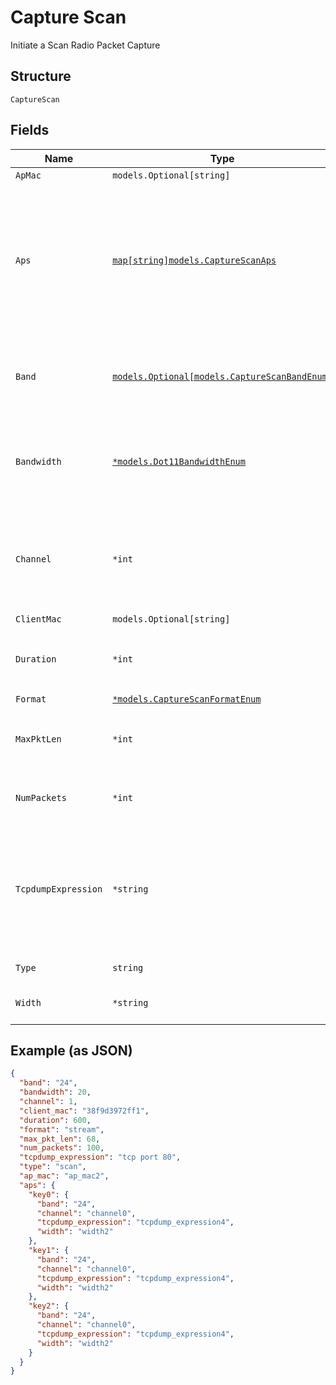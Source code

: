
# Capture Scan

Initiate a Scan Radio Packet Capture

## Structure

`CaptureScan`

## Fields

| Name | Type | Tags | Description |
|  --- | --- | --- | --- |
| `ApMac` | `models.Optional[string]` | Optional | filter by ap_mac |
| `Aps` | [`map[string]models.CaptureScanAps`](../../doc/models/capture-scan-aps.md) | Optional | dictionary key is AP mac and value is a dictionary which contains key “band”, “bandwidth”, “channel” and “tcpdump_expression”. In case keys are missed we will take parent value if parent values are not set we will use default value |
| `Band` | [`models.Optional[models.CaptureScanBandEnum]`](../../doc/models/capture-scan-band-enum.md) | Optional | Only Single value allowed, default value gets applied when user provides wrong values<br>**Default**: `"5"` |
| `Bandwidth` | [`*models.Dot11BandwidthEnum`](../../doc/models/dot-11-bandwidth-enum.md) | Optional | channel width for the band<br><br>* `80` is only applicable for band_5 and band_6<br>* `160` is only for band_6 |
| `Channel` | `*int` | Optional | specify the channel value where scan PCAP has to be started, default value gets applied when user provides wrong values<br>**Default**: `1` |
| `ClientMac` | `models.Optional[string]` | Optional | filter by client mac |
| `Duration` | `*int` | Optional | duration of the capture, in seconds<br>**Default**: `600`<br>**Constraints**: `>= 0`, `<= 86400` |
| `Format` | [`*models.CaptureScanFormatEnum`](../../doc/models/capture-scan-format-enum.md) | Optional | **Default**: `"pcap"` |
| `MaxPktLen` | `*int` | Optional | max_len of each packet to capture<br>**Default**: `512`<br>**Constraints**: `>= 0`, `<= 2048` |
| `NumPackets` | `*int` | Optional | number of packets to capture, 0 for unlimited<br>**Default**: `1024` |
| `TcpdumpExpression` | `*string` | Optional | tcpdump expression, port specific if specified under ports dict, otherwise applicable across ports if specified at top level of payload. Port specific value overrides top level value when both exist. |
| `Type` | `string` | Required, Constant | **Default**: `"scan"` |
| `Width` | `*string` | Optional | specify the bandwidth value with respect to the channel. |

## Example (as JSON)

```json
{
  "band": "24",
  "bandwidth": 20,
  "channel": 1,
  "client_mac": "38f9d3972ff1",
  "duration": 600,
  "format": "stream",
  "max_pkt_len": 68,
  "num_packets": 100,
  "tcpdump_expression": "tcp port 80",
  "type": "scan",
  "ap_mac": "ap_mac2",
  "aps": {
    "key0": {
      "band": "24",
      "channel": "channel0",
      "tcpdump_expression": "tcpdump_expression4",
      "width": "width2"
    },
    "key1": {
      "band": "24",
      "channel": "channel0",
      "tcpdump_expression": "tcpdump_expression4",
      "width": "width2"
    },
    "key2": {
      "band": "24",
      "channel": "channel0",
      "tcpdump_expression": "tcpdump_expression4",
      "width": "width2"
    }
  }
}
```

